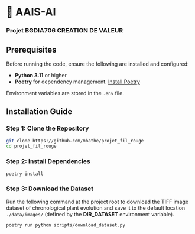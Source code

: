 # 🍲 AAIS-AI 

### Projet BGDIA706 CREATION DE VALEUR

## Prerequisites
Before running the code, ensure the following are installed and configured:
- **Python 3.11** or higher
- **Poetry** for dependency management. [Install Poetry](https://python-poetry.org/docs/#installation)

Environment variables are stored in the `.env` file.

## Installation Guide

### Step 1: Clone the Repository
```bash
git clone https://github.com/mbathe/projet_fil_rouge
cd projet_fil_rouge
```

### Step 2: Install Dependencies
```bash
poetry install
```

### Step 3: Download the Dataset
Run the following command at the project root to download the TIFF image dataset of chronological plant evolution and save it to the default location `./data/images/` (defined by the **DIR_DATASET** environment variable).
```bash
poetry run python scripts/download_dataset.py
```